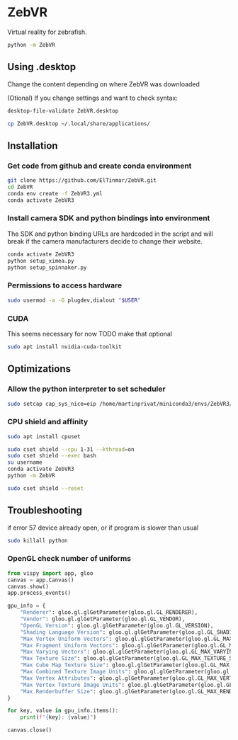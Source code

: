 # ZebVR

Virtual reality for zebrafish.

```bash
python -m ZebVR
```

## Using .desktop

Change the content depending on where ZebVR was downloaded

(Otional) If you change settings and want to check syntax:

```bash
desktop-file-validate ZebVR.desktop
```

```bash
cp ZebVR.desktop ~/.local/share/applications/
```

## Installation

### Get code from github and create conda environment

```bash
git clone https://github.com/ElTinmar/ZebVR.git
cd ZebVR
conda env create -f ZebVR3.yml
conda activate ZebVR3
```

### Install camera SDK and python bindings into environment

The SDK and python binding URLs are hardcoded in the script and will break
if the camera manufacturers decide to change their website.

```bash
conda activate ZebVR3
python setup_ximea.py
python setup_spinnaker.py
```

### Permissions to access hardware

```bash
sudo usermod -a -G plugdev,dialout "$USER"
```

### CUDA

This seems necessary for now
TODO make that optional

```bash
sudo apt install nvidia-cuda-toolkit
```

## Optimizations

### Allow the python interpreter to set scheduler

```bash
sudo setcap cap_sys_nice=eip /home/martinprivat/miniconda3/envs/ZebVR3/bin/python3.8
```

### CPU shield and affinity

```bash
sudo apt install cpuset
```

```bash
sudo cset shield --cpu 1-31 --kthread=on
sudo cset shield --exec bash
su username
conda activate ZebVR3
python -m ZebVR
```

```bash
sudo cset shield --reset
```


## Troubleshooting

if error 57 device already open, or if program is slower than usual

```bash
sudo killall python
```

### OpenGL check number of uniforms

```python
from vispy import app, gloo
canvas = app.Canvas()
canvas.show()
app.process_events()

gpu_info = {
    "Renderer": gloo.gl.glGetParameter(gloo.gl.GL_RENDERER),
    "Vendor": gloo.gl.glGetParameter(gloo.gl.GL_VENDOR),
    "OpenGL Version": gloo.gl.glGetParameter(gloo.gl.GL_VERSION),
    "Shading Language Version": gloo.gl.glGetParameter(gloo.gl.GL_SHADING_LANGUAGE_VERSION),
    "Max Vertex Uniform Vectors": gloo.gl.glGetParameter(gloo.gl.GL_MAX_VERTEX_UNIFORM_VECTORS),
    "Max Fragment Uniform Vectors": gloo.gl.glGetParameter(gloo.gl.GL_MAX_FRAGMENT_UNIFORM_VECTORS),
    "Max Varying Vectors": gloo.gl.glGetParameter(gloo.gl.GL_MAX_VARYING_VECTORS),
    "Max Texture Size": gloo.gl.glGetParameter(gloo.gl.GL_MAX_TEXTURE_SIZE),
    "Max Cube Map Texture Size": gloo.gl.glGetParameter(gloo.gl.GL_MAX_CUBE_MAP_TEXTURE_SIZE),
    "Max Combined Texture Image Units": gloo.gl.glGetParameter(gloo.gl.GL_MAX_COMBINED_TEXTURE_IMAGE_UNITS),
    "Max Vertex Attributes": gloo.gl.glGetParameter(gloo.gl.GL_MAX_VERTEX_ATTRIBS),
    "Max Vertex Texture Image Units": gloo.gl.glGetParameter(gloo.gl.GL_MAX_VERTEX_TEXTURE_IMAGE_UNITS),
    "Max Renderbuffer Size": gloo.gl.glGetParameter(gloo.gl.GL_MAX_RENDERBUFFER_SIZE),
}

for key, value in gpu_info.items():
    print(f"{key}: {value}")

canvas.close()
```

